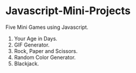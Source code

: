 # Javascript-Mini-Projects
Five Mini Games using Javascript.
1) Your Age in Days.
2) GIF Generator.
3) Rock, Paper and Scissors.
4) Random Color Generator.
5) Blackjack.
